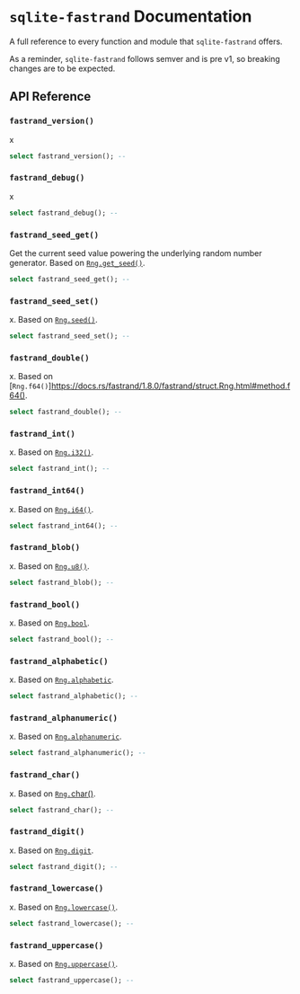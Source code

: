 # `sqlite-fastrand` Documentation

A full reference to every function and module that `sqlite-fastrand` offers.

As a reminder, `sqlite-fastrand` follows semver and is pre v1, so breaking changes are to be expected.

## API Reference

<h3 name="fastrand_version"><code>fastrand_version()</code></h3>

x

```sql
select fastrand_version(); --
```

<h3 name="fastrand_debug"><code>fastrand_debug()</code></h3>

x

```sql
select fastrand_debug(); --
```

<h3 name="fastrand_seed_get"><code>fastrand_seed_get()</code></h3>

Get the current seed value powering the underlying random number generator. Based on [`Rng.get_seed()`](https://docs.rs/fastrand/1.8.0/fastrand/struct.Rng.html#method.get_seed).

```sql
select fastrand_seed_get(); --
```

<h3 name="fastrand_seed_set"><code>fastrand_seed_set()</code></h3>

x. Based on [`Rng.seed()`](https://docs.rs/fastrand/1.8.0/fastrand/struct.Rng.html#method.seed).

```sql
select fastrand_seed_set(); --
```

<h3 name="fastrand_double"><code>fastrand_double()</code></h3>

x. Based on [`Rng.f64()`]https://docs.rs/fastrand/1.8.0/fastrand/struct.Rng.html#method.f64().

```sql
select fastrand_double(); --
```

<h3 name="fastrand_int"><code>fastrand_int()</code></h3>

x. Based on [`Rng.i32()`](https://docs.rs/fastrand/1.8.0/fastrand/struct.Rng.html#method.i32).

```sql
select fastrand_int(); --
```

<h3 name="fastrand_int64"><code>fastrand_int64()</code></h3>

x. Based on [`Rng.i64()`](https://docs.rs/fastrand/1.8.0/fastrand/struct.Rng.html#method.i64).

```sql
select fastrand_int64(); --
```

<h3 name="fastrand_blob"><code>fastrand_blob()</code></h3>

x. Based on [`Rng.u8()`](https://docs.rs/fastrand/1.8.0/fastrand/struct.Rng.html#method.u8).

```sql
select fastrand_blob(); --
```

<h3 name="fastrand_bool"><code>fastrand_bool()</code></h3>

x. Based on [`Rng.bool`](https://docs.rs/fastrand/1.8.0/fastrand/struct.Rng.html#method.bool).

```sql
select fastrand_bool(); --
```

<h3 name="fastrand_alphabetic"><code>fastrand_alphabetic()</code></h3>

x. Based on [`Rng.alphabetic`](https://docs.rs/fastrand/1.8.0/fastrand/struct.Rng.html#method.alphabetic).

```sql
select fastrand_alphabetic(); --
```

<h3 name="fastrand_alphanumeric"><code>fastrand_alphanumeric()</code></h3>

x. Based on [`Rng.alphanumeric`](https://docs.rs/fastrand/1.8.0/fastrand/struct.Rng.html#method.alphanumeric).

```sql
select fastrand_alphanumeric(); --
```

<h3 name="fastrand_char"><code>fastrand_char()</code></h3>

x. Based on [`Rng.`char()](https://docs.rs/fastrand/1.8.0/fastrand/struct.Rng.html#method.char).

```sql
select fastrand_char(); --
```

<h3 name="fastrand_digit"><code>fastrand_digit()</code></h3>

x. Based on [`Rng.digit`](https://docs.rs/fastrand/1.8.0/fastrand/struct.Rng.html#method.digit).

```sql
select fastrand_digit(); --
```

<h3 name="fastrand_lowercase"><code>fastrand_lowercase()</code></h3>

x. Based on [`Rng.lowercase()`](https://docs.rs/fastrand/1.8.0/fastrand/struct.Rng.html#method.lowercase).

```sql
select fastrand_lowercase(); --
```

<h3 name="fastrand_uppercase"><code>fastrand_uppercase()</code></h3>

x. Based on [`Rng.uppercase()`](https://docs.rs/fastrand/1.8.0/fastrand/struct.Rng.html#method.uppercase).

```sql
select fastrand_uppercase(); --
```
